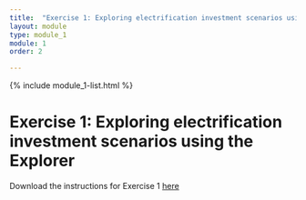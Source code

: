 ```yaml
---
title:  "Exercise 1: Exploring electrification investment scenarios using the Explorer"
layout: module
type: module_1
module: 1
order: 2

---
```


{% include module_1-list.html %}

# Exercise 1: Exploring electrification investment scenarios using the Explorer

Download the instructions for Exercise 1 [here](https://drive.google.com/file/d/1JmUO0JMkEguxQHwyOVK87B1FegSociJy/view?usp=sharing)